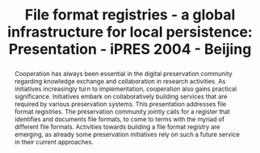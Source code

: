---
abstract: 'Cooperation has always been essential in the digital preservation community
  regarding knowledge exchange and collaboration in research activities. As initiatives
  increasingly turn to implementation, cooperation also gains practical significance.
  Initiatives embark on collaboratively building services that are required by various
  preservation systems.

  This presentation addresses file format registries. The preservation community jointly
  calls for a register that identifies and documents file formats, to come to terms
  with the myriad of different file formats. Activities towards building a file format
  registry are emerging, as already some preservation initiatives rely on such a future
  service in their current approaches.'
creators:
- Aschenbrenner, Andreas
date: null
document_url: https://services.phaidra.univie.ac.at/api/object/o:295015/download
grand_parent: iPRES
institutions: []
keywords:
- beijing
landing_page_url: https://phaidra.univie.ac.at/o:295015
language: eng
layout: publication
license: CC BY-SA 3.0 AT
notes_url: null
parent: iPRES 2004
presentation_url: null
size: 242580
source_name: iPRES
title: 'File format registries - a global infrastructure for local persistence: Presentation
  - iPRES 2004 - Beijing'
type: paper
year: 2004
---